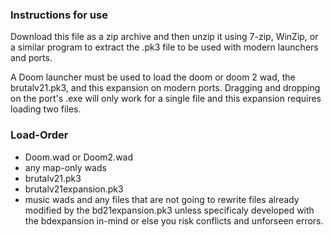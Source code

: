 ### Instructions for use

Download this file as a zip archive and then unzip it using 7-zip, WinZip, or a similar program to extract the .pk3 file to be used with modern launchers and ports.

A Doom launcher must be used to load the doom or doom 2 wad, the brutalv21.pk3, and this expansion on modern ports.  Dragging and dropping on the port's .exe will only work for a single file and this expansion requires loading two files.

### Load-Order

- Doom.wad or Doom2.wad
- any map-only wads
- brutalv21.pk3
- brutalv21expansion.pk3
- music wads and any files that are not going to rewrite files already modified by the bd21expansion.pk3 unless specificaly developed with the bdexpansion in-mind or else you risk conflicts and unforseen errors.
